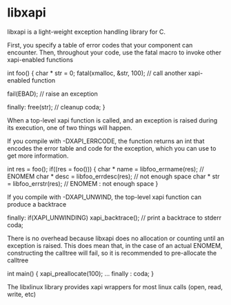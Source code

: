 libxapi
===

libxapi is a light-weight exception handling library for C.

First, you specify a table of error codes that your component can encounter.
Then, throughout your code, use the fatal macro to invoke other xapi-enabled functions

 int foo() {
   char * str = 0;
   fatal(xmalloc, &str, 100);    // call another xapi-enabled function

   fail(EBAD);    // raise an exception

 finally:
   free(str);     // cleanup
 coda;
 }

When a top-level xapi function is called, and an exception is raised during its
execution, one of two things will happen.

If you compile with -DXAPI_ERRCODE, the function returns an int that encodes the error
table and code for the exception, which you can use to get more information.

 int res = foo();
 if((res = foo())) {
   char * name = libfoo_errname(res);  // ENOMEM
   char * desc = libfoo_errdesc(res);  // not enough space
   char * str  = libfoo_errstr(res);   // ENOMEM : not enough space
 }

If you compile with -DXAPI_UNWIND, the top-level xapi function can produce a backtrace

 finally:
  if(XAPI_UNWINDING)
    xapi_backtrace();    // print a backtrace to stderr
 coda;

There is no overhead because libxapi does no allocation or counting until an exception
is raised. This does mean that, in the case of an actual ENOMEM, constructing the calltree
will fail, so it is recommended to pre-allocate the calltree

 int main() {
   xapi_preallocate(100);
   ...
   finally : coda;
 }

The libxlinux library provides xapi wrappers for most linux calls (open, read, write, etc)
